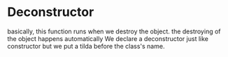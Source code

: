 # Deconstructor
basically, this function runs when we destroy the object. the destroying of the object happens automatically
We declare a deconstructor just like constructor but we put a tilda before the class's name.

